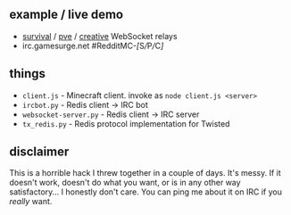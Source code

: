 ## example / live demo

* [survival](http://glin.es/chat/survival) / [pve](http://glin.es/chat/pve) /
  [creative](http://glin.es/chat/creative) WebSocket relays
* irc.gamesurge.net #RedditMC-<em>[</em>S<em>/</em>P<em>/</em>C<em>]</em>

## things

- `client.js` - Minecraft client. invoke as `node client.js <server>`
- `ircbot.py` - Redis client -> IRC bot
- `websocket-server.py` - Redis client -> IRC server
- `tx_redis.py` - Redis protocol implementation for Twisted

## disclaimer

This is a horrible hack I threw together in a couple of days. It's messy. If
it doesn't work, doesn't do what you want, or is in any other way
satisfactory... I honestly don't care. You can ping me about it on IRC if you
*really* want.
